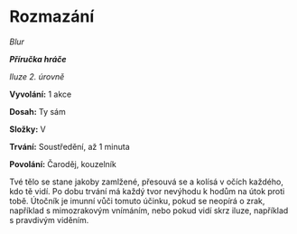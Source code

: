 # Rozmazání

*Blur*

***Příručka hráče***

*Iluze 2. úrovně*

**Vyvolání:** 1 akce

**Dosah:** Ty sám

**Složky:** V

**Trvání:** Soustředění, až 1 minuta

**Povolání:** Čaroděj, kouzelník

Tvé tělo se stane jakoby zamlžené, přesouvá se a kolísá v očích každého, kdo tě vidí. Po dobu trvání má každý tvor nevýhodu k hodům na útok proti tobě. Útočník je imunní vůči tomuto účinku, pokud se neopírá o zrak, například s mimozrakovým vnímáním, nebo pokud vidí skrz iluze, například s pravdivým viděním.